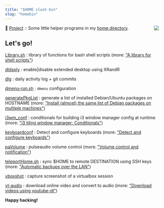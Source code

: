 ```yaml
---
title: "$HOME slash bin"
slug: "homebin"
---
```


 <img style="float:right;" src="/img/infinite-loop-not-300.png" />

:penguin: [Project](/projects/) :: Some little helper programs in my [home directory](https://github.com/vonbrownie/homebin).

## Let's go!

[Library.sh](https://github.com/vonbrownie/homebin/blob/master/Library.sh)
: library of functions for bash shell scripts (more: ["A library for shell scripts"](/shell-script-library))

[dldsply](https://github.com/vonbrownie/homebin/blob/master/dldsply)
: enable|disable extended desktop using XRandR

[dlg](https://github.com/vonbrownie/homebin/blob/master/dlg)
: daily activity log + git commits

[dmenu-run.sh](https://github.com/vonbrownie/homebin/blob/master/dmenu-run.sh)
: `dmenu` configuration

[generatePkgList](https://github.com/vonbrownie/homebin/blob/master/generatePkgList)
: generate a list of installed Debian/Ubuntu packages on HOSTNAME (more: ["Install (almost) the same list of Debian packages on multiple machines"](/debian-package-list))

[i3wm_conf](https://github.com/vonbrownie/homebin/blob/master/i3wm_conf)
: conditionals for building i3 window manager config at runtime (more: ["i3 tiling window manager: Conditionals"](/i3-tiling-window-manager#conditionals))

[keyboardconf](https://github.com/vonbrownie/homebin/blob/master/keyboardconf)
: Detect and configure keyboards (more: ["Detect and configure keyboards"](/keyboardconf))

[paVolume](https://github.com/vonbrownie/homebin/blob/master/paVolume)
: pulseaudio volume control (more: ["Volume control and notification"](/pavolume))

[teleportHome.sh](https://github.com/vonbrownie/homebin/blob/master/teleportHome.sh)
: sync $HOME to remote DESTINATION using SSH keys (more: ["Automatic backups over the LAN"](/backup-over-lan))

[vboxshot](https://github.com/vonbrownie/homebin/blob/master/vboxshot)
: capture screenshot of a virtualbox session

[yt-audio](https://github.com/vonbrownie/homebin/blob/master/yt-audio)
: download online video and convert to audio (more: ["Download videos using youtube-dl"](/youtube-dl))

**Happy hacking!**
